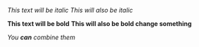 *This text will be italic*
_This will also be italic_

**This text will be bold**
__This will also be bold change something__

_You **can** combine them_
